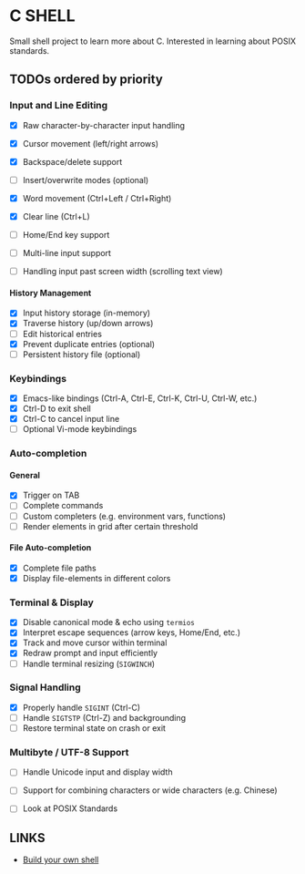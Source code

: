 # C SHELL

Small shell project to learn more about C. Interested in learning about POSIX standards.

## TODOs ordered by priority

### Input and Line Editing
- [x] Raw character-by-character input handling
- [x] Cursor movement (left/right arrows)
- [x] Backspace/delete support
- [ ] Insert/overwrite modes (optional)
- [x] Word movement (Ctrl+Left / Ctrl+Right)
- [x] Clear line (Ctrl+L)
- [ ] Home/End key support

- [ ] Multi-line input support
- [ ] Handling input past screen width (scrolling text view)

#### History Management
- [x] Input history storage (in-memory)
- [x] Traverse history (up/down arrows)
- [ ] Edit historical entries
- [x] Prevent duplicate entries (optional)
- [ ] Persistent history file (optional)

### Keybindings
- [x] Emacs-like bindings (Ctrl-A, Ctrl-E, Ctrl-K, Ctrl-U, Ctrl-W, etc.)
- [x] Ctrl-D to exit shell
- [x] Ctrl-C to cancel input line
- [ ] Optional Vi-mode keybindings

### Auto-completion
#### General
- [x] Trigger on TAB
- [ ] Complete commands
- [ ] Custom completers (e.g. environment vars, functions)
- [ ] Render elements in grid after certain threshold
#### File Auto-completion
- [x] Complete file paths
- [x] Display file-elements in different colors

### Terminal & Display
- [x] Disable canonical mode & echo using `termios`
- [x] Interpret escape sequences (arrow keys, Home/End, etc.)
- [x] Track and move cursor within terminal
- [x] Redraw prompt and input efficiently
- [ ] Handle terminal resizing (`SIGWINCH`)

###  Signal Handling
- [x] Properly handle `SIGINT` (Ctrl-C)
- [ ] Handle `SIGTSTP` (Ctrl-Z) and backgrounding
- [ ] Restore terminal state on crash or exit

### Multibyte / UTF-8 Support
- [ ] Handle Unicode input and display width
- [ ] Support for combining characters or wide characters (e.g. Chinese)

- [ ] Look at POSIX Standards

## LINKS
- [Build your own shell](https://github.com/tokenrove/build-your-own-shell)

